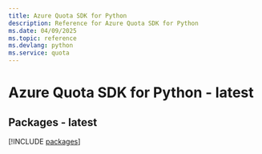 ```yaml
---
title: Azure Quota SDK for Python
description: Reference for Azure Quota SDK for Python
ms.date: 04/09/2025
ms.topic: reference
ms.devlang: python
ms.service: quota
---
```

# Azure Quota SDK for Python - latest
## Packages - latest
[!INCLUDE [packages](quota-index.md)]
